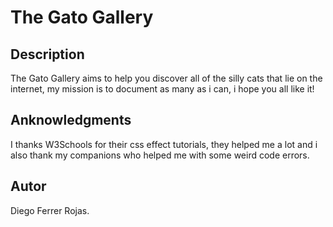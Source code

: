 # The Gato Gallery

## Description 

The Gato Gallery aims to help you discover all of the silly cats that lie on the internet, my mission is to document as many as i can, i hope you all like it!

## Anknowledgments

I thanks W3Schools for their css effect tutorials, they helped me a lot and i also thank my companions who helped me with some weird code errors.

## Autor

Diego Ferrer Rojas.